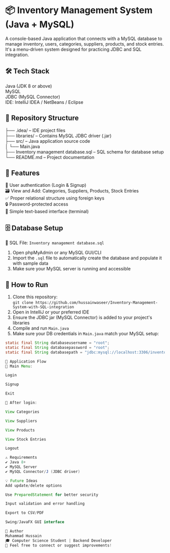 # 📦 Inventory Management System (Java + MySQL)

A console-based Java application that connects with a MySQL database to manage inventory, users, categories, suppliers, products, and stock entries. It's a menu-driven system designed for practicing JDBC and SQL integration.

## 🛠️ Tech Stack
Java (JDK 8 or above)  
MySQL  
JDBC (MySQL Connector)  
IDE: IntelliJ IDEA / NetBeans / Eclipse  

## 📁 Repository Structure
├── .idea/ – IDE project files  
├── libraries/ – Contains MySQL JDBC driver (.jar)  
├── src/ – Java application source code  
│   └── Main.java  
├── Inventory management database.sql – SQL schema for database setup  
└── README.md – Project documentation  

## 📂 Features
🔐 User authentication (Login & Signup)  
🗃 View and Add: Categories, Suppliers, Products, Stock Entries  
✅ Proper relational structure using foreign keys  
🔒 Password-protected access  
🧠 Simple text-based interface (terminal)

## 🗄️ Database Setup
📄 SQL File: `Inventory management database.sql`  
1. Open phpMyAdmin or any MySQL GUI/CLI  
2. Import the `.sql` file to automatically create the database and populate it with sample data  
3. Make sure your MySQL server is running and accessible  

## 🚀 How to Run
1. Clone this repository:  
   `git clone https://github.com/hussainwaseer/Inventory-Management-System-with-SQL-integration`  
2. Open in IntelliJ or your preferred IDE  
3. Ensure the JDBC jar (MySQL Connector) is added to your project's libraries  
4. Compile and run `Main.java`  
5. Make sure your DB credentials in `Main.java` match your MySQL setup:  
```java
static final String databaseusername = "root";
static final String databasepassword = "root";
static final String databasepath = "jdbc:mysql://localhost:3306/inventory_system";

🧾 Application Flow
🔸 Main Menu:

Login

Signup

Exit

🔸 After login:

View Categories

View Suppliers

View Products

View Stock Entries

Logout

⚠️ Requirements
✔ Java 8+
✔ MySQL Server
✔ MySQL Connector/J (JDBC driver)

💡 Future Ideas
Add update/delete options

Use PreparedStatement for better security

Input validation and error handling

Export to CSV/PDF

Swing/JavaFX GUI interface

👤 Author
Muhammad Hussain
🎓 Computer Science Student | Backend Developer
📧 Feel free to connect or suggest improvements!
